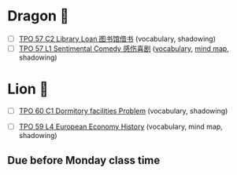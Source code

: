
# Dragon 🐲
- [ ] [TPO 57 C2 Library Loan 图书馆借书](https://top.zhan.com/toefl/listen/review-2365-13.html?article_id=2365) (vocabulary, shadowing)
- [ ] [TPO 57 L1 Sentimental Comedy 感伤喜剧](https://top.zhan.com/toefl/listen/review-2363-13.html?article_id=2363) ([vocabulary](mindmap/tpo57_L1_Sentimental_Comedy.md), [mind map](mindmap/tpo57_L1_Sentimental_Comedy.md), shadowing)

# Lion 🦁️
- [ ] [TPO 60 C1 Dormitory facilities Problem](http://top.zhan.com/toefl/listen/review-2540-13.html?article_id=2540) (vocabulary, shadowing)
- [ ] [TPO 59 L4 European Economy History](https://t.weixue100.com/toefl/listening/61803.html) (vocabulary, mind map, shadowing)


## Due before Monday class time
